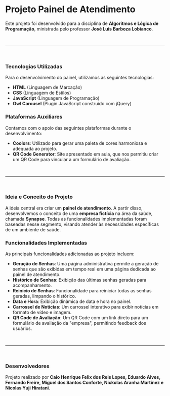 # Projeto Painel de Atendimento
Este projeto foi desenvolvido para a disciplina de **Algoritmos e Lógica de Programação**, ministrada pelo professor **José Luis Barboza Lobianco**.

<br>

---

<br>

### Tecnologias Utilizadas

Para o desenvolvimento do painel, utilizamos as seguintes tecnologias:

* **HTML** (Linguagem de Marcação)
* **CSS** (Linguagem de Estilos)
* **JavaScript** (Linguagem de Programação)
* **Owl Carousel** (Plugin JavaScript construído com jQuery)


### Plataformas Auxiliares

Contamos com o apoio das seguintes plataformas durante o desenvolvimento:

* **Coolors**: Utilizado para gerar uma paleta de cores harmoniosa e adequada ao projeto.
* **QR Code Generator**: Site apresentado em aula, que nos permitiu criar um QR Code para vincular a um formulário de avaliação.  

<br>

---

<br>


### Ideia e Conceito do Projeto
 
A ideia central era criar um **painel de atendimento**. A partir disso, desenvolvemos o conceito de uma **empresa fictícia** na área da saúde, chamada **Synapse**. Todas as funcionalidades implementadas foram baseadas nesse segmento, visando atender às necessidades específicas de um ambiente de saúde.


### Funcionalidades Implementadas

As principais funcionalidades adicionadas ao projeto incluem:

* **Geração de Senhas**: Uma página administrativa permite a geração de senhas que são exibidas em tempo real em uma página dedicada ao painel de atendimento.
* **Histórico de Senhas**: Exibição das últimas senhas geradas para acompanhamento.
* **Reinício de Senhas**: Funcionalidade para reiniciar todas as senhas geradas, limpando o histórico.
* **Data e Hora**: Exibição dinâmica de data e hora no painel.
* **Carrossel de Notícias**: Um carrossel interativo para exibir notícias em formato de vídeo e imagem.
* **QR Code de Avaliação**: Um QR Code com um link direto para um formulário de avaliação da "empresa", permitindo feedback dos usuários.



<br>

---

<br>

### Desenvolvedores

Projeto realizado por **Caio Henrique Felix dos Reis Lopes, Eduardo Alves, Fernando Freire, Miguel dos Santos Conforte, Nickolas Aranha Martinez e Nicolas Yuji Hiratani**.
